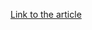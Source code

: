 [Link to the article](https://www.trendmicro.com/content/dam/trendmicro/global/en/research/23/vice-society-ransomware-group-targets-manufacturing-companies/iocs-vice-society-ransomware-group-targets-manufacturing-companies-full.txt)
